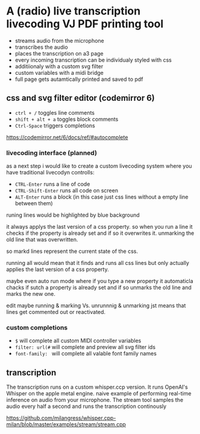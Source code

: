 
# A (radio) live transcription livecoding VJ PDF printing tool

- streams audio from the microphone
- transcribes the audio
- places the transcription on a3 page
- every incoming transcription can be individualy styled with css
- additiionaly with a custom svg filter
- custom variables with a midi bridge
- full page gets autamtically printed and saved to pdf



## css and svg filter editor (codemirror 6)

- `ctrl + /` toggles line comments
- `shift + alt + a` toggles block comments
- `Ctrl-Space` triggers completions

https://codemirror.net/6/docs/ref/#autocomplete

### livecoding interface (planned)

as a next step i would like to create a custom livecoding system where you have traditional livecodyn controlls:

- `CTRL-Enter` runs a line of code
- `CTRL-Shift-Enter` runs all code on screen
- `ALT-Enter` runs a block (in this case just css lines without a empty line between them)

runing lines would be highlighted by blue background

it always applys the last version of a css property. so when you run a line it checks if the property is already set and if so it overwrites it. unmarking the old line that was overwritten.

so markd lines represent the current state of the css.

running all would mean that it finds and runs all css lines but only actually applies the last version of a css property.

maybe even auto run mode where if you type a new property it automaticla chacks if sutch a property is already set and if so unmarks the old line and marks the new one.

edit maybe running & marking Vs. unrunnnig & unmarking jst means that lines get commented out or reactivated.

### custom completions

- `$` will complete all custom MIDI controller variables
- `filter: url(#` will complete and preview all svg filter ids
- `font-family: ` will complete all valable font family names


## transcription

The transcription runs on a custom whisper.ccp version. It runs OpenAI's Whisper on the apple metal engine. naive example of performing real-time inference on audio from your microphone. The stream tool samples the audio every half a second and runs the transcription continously

https://github.com/milangress/whisper.cpp-milan/blob/master/examples/stream/stream.cpp